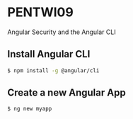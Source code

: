 # PENTWI09
Angular Security and the Angular CLI

## Install Angular CLI
```sh
$ npm install -g @angular/cli
```

## Create a new Angular App
```sh
$ ng new myapp
```


